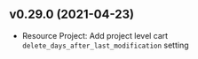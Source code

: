 ## v0.29.0 (2021-04-23)

 - Resource Project: Add project level cart `delete_days_after_last_modification` setting
